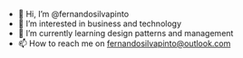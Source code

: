 - 👋 Hi, I’m @fernandosilvapinto
- 👀 I’m interested in business and technology
- 🌱 I’m currently learning design patterns and management
- 📫 How to reach me on fernandosilvapinto@outlook.com

<!---
fernandosilvapinto/fernandosilvapinto is a ✨ special ✨ repository because its `README.md` (this file) appears on your GitHub profile.
You can click the Preview link to take a look at your changes.
--->
